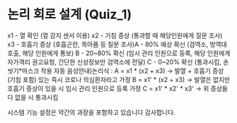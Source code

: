 # 논리 회로 설계 (Quiz_1)

x1 - 열 확인 (열 감지 센서 이용)
x2 - 기침 증상 (통과할 때 해당인원에게 질문 조사)
x3 - 호흡기 증상 (호흡곤란, 목아픔 등 질문 조사)A - 80% 예상 확신 (검역소, 방역대 호출, 해당 인원에게 통보)
B - 20~80% 확신 (임시 관리 인원으로 등록, 해당 인원에게 자가격리 권고요청, 간단한 신상정보만 검역소에 전달)
C - 0~20% 확신 (통과시킴, 손씻기*마스크 착용 자동 음성안내)논리식 :
A = x1 * (x2 + x3)
-> 발열 + 호흡기 증상(기침 포함) 있는 즉시 코로나 의심환자라고 가정
B = x1' * (x2 + x3)
-> 발열은 없지만 호흡기 증상이 있을 시 임시 관리 인원으로 등록 가정
C = x1' * x2' * x3'
-> 위 증상들 다 없을 시 통과시킴

시스템 기능 설정은 약간의 과장을 포함하고 있습니다
감사합니다.